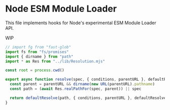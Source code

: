 # Node ESM Module Loader

This file implements hooks for Node's experimental ESM Module Loader API.

WIP

```mjs
// import fg from "fast-glob"
import fs from "fs/promises"
import { dirname } from "path"
import * as Res from "../lib/Resolution.mjs"
```

```mjs
const root = process.cwd()
```

```mjs
export async function resolve(spec, { conditions, parentURL }, defaultResolve) {
  const parent = parentURL && dirname(new URL(parentURL).pathname)
  const path = (await Res.realPathFor(spec, parent)) || spec

  return defaultResolve(path, { conditions, parentURL }, defaultResolve)
}
```
